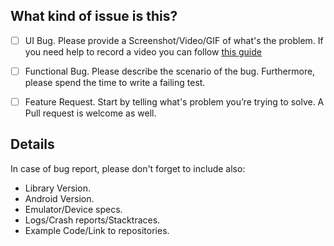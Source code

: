 ## What kind of issue is this?

 - [ ] UI Bug. Please provide a Screenshot/Video/GIF of what's the problem. If you need help to record a video you can follow [this guide](https://developer.android.com/studio/command-line/adb.html#screenrecord)

 - [ ] Functional Bug. Please describe the scenario of the bug. Furthermore, please spend the time to write a failing test.

 - [ ] Feature Request. Start by telling what's problem you’re trying to solve. A Pull request is welcome as well.

## Details

In case of bug report, please don't forget to include also:
* Library Version.
* Android Version.
* Emulator/Device specs.
* Logs/Crash reports/Stacktraces.
* Example Code/Link to repositories.